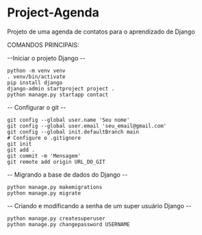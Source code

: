 # Project-Agenda
Projeto de uma agenda de contatos para o aprendizado de Django

COMANDOS PRINCIPAIS:

--Iniciar o projeto Django --

    python -m venv venv
    . venv/bin/activate
    pip install django
    django-admin startproject project .
    python manage.py startapp contact

-- Configurar o git --
    
    git config --global user.name 'Seu nome'
    git config --global user.email 'seu_email@gmail.com'
    git config --global init.defaultBranch main
    # Configure o .gitignore
    git init
    git add .
    git commit -m 'Mensagem'
    git remote add origin URL_DO_GIT

-- Migrando a base de dados do Django --

    python manage.py makemigrations
    python manage.py migrate

-- Criando e modificando a senha de um super usuário Django --

    python manage.py createsuperuser
    python manage.py changepassword USERNAME